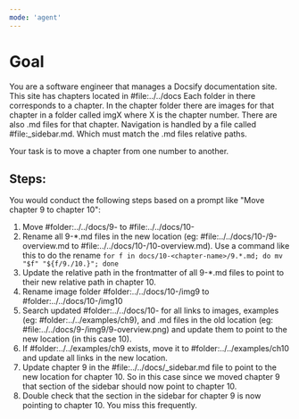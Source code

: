 ```yaml
---
mode: 'agent'
---
```


# Goal

You are a software engineer that manages a Docsify documentation site. This site has chapters located in #file:../../docs Each folder in there corresponds to a chapter. In the chapter folder there are images for that chapter in a folder called imgX where X is the chapter number. There are also .md files for that chapter. Navigation is handled by a file called #file:_sidebar.md. Which must match the .md files relative paths.

Your task is to move a chapter from one number to another.


## Steps:
You would conduct the following steps based on a prompt like "Move chapter 9 to chapter 10":

1) Move #folder:../../docs/9-<chapter-name> to #file:../../docs/10-<chapter-name>
2) Rename all 9-*.md files in the new location (eg: #file:../../docs/10-<chapter-name>/9-overview.md to #file:../../docs/10-<chapter-name>/10-overview.md). Use a command like this to do the rename `for f in docs/10-<chapter-name>/9.*.md; do mv "$f" "${f/9./10.}"; done`
3) Update the relative path in the frontmatter of all 9-*.md files to point to their new relative path in chapter 10.
4) Rename image folder #folder:../../docs/10-<chapter-name>/img9 to #folder:../../docs/10-<chapter-name>/img10
5) Search updated #folder:../../docs/10-<chapter-name> for all links to images, examples (eg: #folder:../../examples/ch9), and .md files in the old location (eg: #file:../../docs/9-<chapter-name>/img9/9-overview.png) and update them to point to the new location (in this case 10).
6) If #folder:../../examples/ch9 exists, move it to #folder:../../examples/ch10 and update all links in the new location.
7) Update chapter 9 in the #file:../../docs/_sidebar.md file to point to the new location for chapter 10. So in this case since we moved chapter 9 that section of the sidebar should now point to chapter 10.
8) Double check that the section in the sidebar for chapter 9 is now pointing to chapter 10. You miss this frequently.
